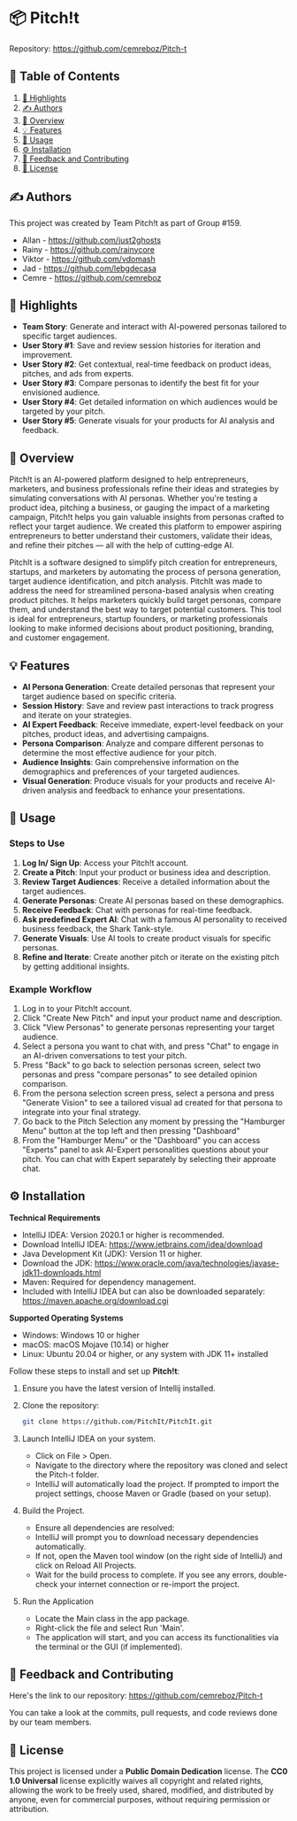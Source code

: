 # 📦 Pitch!t

Repository: https://github.com/cemreboz/Pitch-t


## 📖 Table of Contents
1. [🌟 Highlights](#-highlights)
2. [✍️ Authors](#%EF%B8%8F-authors)
3. [📖 Overview](#-overview)
4. [💡 Features](#-features)
5. [🚀 Usage](#-usage)
6. [⚙️ Installation](#%EF%B8%8F-installation)
7. [💭 Feedback and Contributing](#-feedback-and-contributing)
8. [📜 License](#-license)


## ✍️ Authors

This project was created by Team Pitch!t as part of Group #159.

- Allan - https://github.com/just2ghosts
- Rainy - https://github.com/rainycore
- Viktor - https://github.com/vdomash
- Jad - https://github.com/lebgdecasa
- Cemre - https://github.com/cemreboz


## 🌟 Highlights

- **Team Story**: Generate and interact with AI-powered personas tailored to specific target audiences.
- **User Story #1**: Save and review session histories for iteration and improvement.
- **User Story #2**: Get contextual, real-time feedback on product ideas, pitches, and ads from experts.
- **User Story #3**: Compare personas to identify the best fit for your envisioned audience.
- **User Story #4**: Get detailed information on which audiences would be targeted by your pitch.
- **User Story #5**: Generate visuals for your products for AI analysis and feedback.




## 📖 Overview

Pitch!t is an AI-powered platform designed to help entrepreneurs, marketers, and business professionals refine
their ideas and strategies by simulating conversations with AI personas. Whether you're testing a product idea,
pitching a business, or gauging the impact of a marketing campaign, Pitch!t helps you gain valuable insights from
personas crafted to reflect your target audience. We created this platform to empower aspiring entrepreneurs to better
understand their customers, validate their ideas, and refine their pitches — all with the help of cutting-edge AI.

PitchIt is a software designed to simplify pitch creation for entrepreneurs, startups, and marketers by automating the process of persona generation, target audience identification, and pitch analysis.
PitchIt was made to address the need for streamlined persona-based analysis when creating product pitches. It helps marketers quickly build target personas, compare them, and understand the best way to target potential customers.
This tool is ideal for entrepreneurs, startup founders, or marketing professionals looking to make informed decisions about product positioning, branding, and customer engagement.



## 💡 Features

- **AI Persona Generation**: Create detailed personas that represent your target audience based on specific criteria.
- **Session History**: Save and review past interactions to track progress and iterate on your strategies.
- **AI Expert Feedback**: Receive immediate, expert-level feedback on your pitches, product ideas, and advertising campaigns.
- **Persona Comparison**: Analyze and compare different personas to determine the most effective audience for your pitch.
- **Audience Insights**: Gain comprehensive information on the demographics and preferences of your targeted audiences.
- **Visual Generation**: Produce visuals for your products and receive AI-driven analysis and feedback to enhance your presentations.



## 🚀 Usage

### Steps to Use

1. **Log In/ Sign Up**: Access your Pitch!t account.
2. **Create a Pitch**: Input your product or business idea and description.
3. **Review Target Audiences**: Receive a detailed information about the target audiences.
4. **Generate Personas**: Create AI personas based on these demographics.
5. **Receive Feedback**: Chat with personas for real-time feedback.
6. **Ask predefined Expert AI**: Chat with a famous AI personality to received business feedback, the Shark Tank-style.
7. **Generate Visuals**: Use AI tools to create product visuals for specific personas.
8. **Refine and Iterate**: Create another pitch or iterate on the existing pitch by getting additional insights. 

### Example Workflow

1. Log in to your Pitch!t account.
2. Click "Create New Pitch" and input your product name and description.
3. Click "View Personas" to generate personas representing your target audience.
4. Select a persona you want to chat with, and press "Chat" to engage in an AI-driven conversations to test your pitch.
5. Press "Back" to go back to selection personas screen, select two personas and press "compare personas" to see detailed opinion comparison.
6. From the persona selection screen press, select a persona and press "Generate Vision" to see a tailored visual ad created for that persona to integrate into your final strategy.
7. Go back to the Pitch Selection any moment by pressing the "Hamburger Menu" button at the top left and then pressing "Dashboard"
8. From the "Hamburger Menu" or the "Dashboard" you can access "Experts" panel to ask AI-Expert personalities questions about your pitch. You can chat with Expert separately by selecting their approate chat.

## ⚙️ Installation

**Technical Requirements**
-  IntelliJ IDEA: Version 2020.1 or higher is recommended.
-  Download IntelliJ IDEA: https://www.jetbrains.com/idea/download
-  Java Development Kit (JDK): Version 11 or higher.
-  Download the JDK: https://www.oracle.com/java/technologies/javase-jdk11-downloads.html
-  Maven: Required for dependency management.
-  Included with IntelliJ IDEA but can also be downloaded separately: https://maven.apache.org/download.cgi

**Supported Operating Systems**
-  Windows: Windows 10 or higher
-  macOS: macOS Mojave (10.14) or higher
-  Linux: Ubuntu 20.04 or higher, or any system with JDK 11+ installed

Follow these steps to install and set up **Pitch!t**:

1. Ensure you have the latest version of Intellij installed.

2. Clone the repository:

   ```sh
   git clone https://github.com/PitchIt/PitchIt.git
   
4. Launch IntelliJ IDEA on your system.
   - Click on File > Open.
   - Navigate to the directory where the repository was cloned and select the Pitch-t folder.
   - IntelliJ will automatically load the project. If prompted to import the project settings, choose Maven or Gradle (based on your setup).
  
5. Build the Project.
   - Ensure all dependencies are resolved:
   - IntelliJ will prompt you to download necessary dependencies automatically.
   - If not, open the Maven tool window (on the right side of IntelliJ) and click on Reload All Projects.
   - Wait for the build process to complete. If you see any errors, double-check your internet connection or re-import the project.

6. Run the Application
   - Locate the Main class in the app package.
   - Right-click the file and select Run 'Main'.
   - The application will start, and you can access its functionalities via the terminal or the GUI (if implemented).

## 💭 Feedback and Contributing

Here's the link to our repository: https://github.com/cemreboz/Pitch-t

You can take a look at the commits, pull requests, and code reviews done by our team members. 



## 📜 License

This project is licensed under a **Public Domain Dedication** license. The **CC0 1.0 Universal** license explicitly waives all copyright and related rights, allowing the work to be freely used, shared, modified, and distributed by anyone, even for commercial purposes, without requiring permission or attribution.
